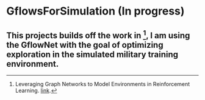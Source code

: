 # GflowsForSimulation (In progress)
## This projects builds off the work in [^1], I am using the GflowNet with the goal of optimizing exploration in the simulated military training environment.
[^1]: Leveraging Graph Networks to Model Environments in Reinforcement Learning. [link](https://journals.flvc.org/FLAIRS/article/view/133118).
